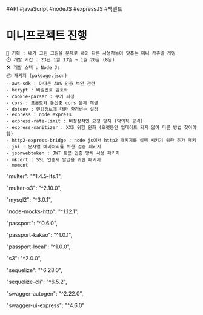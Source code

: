 
#API #javaScript #nodeJS #expressJS #백엔드 

# 미니프로젝트 진행
	🧾 기획 : 내가 그린 그림을 문제로 내어 다른 사용자들이 맞추는 미니 캐쥬얼 게임
	⏱️ 개발 기간 : 23년 1월 13일 ~ 1월 20일 (8일)
	🛠️ 개발 스텍 : Node Js
	📦 패키지 (pakeage.json)
	- aws-sdk : 아마존 AWS 인증 보안 관련
	- bcrypt : 비밀번호 암호화
	- cookie-parser : 쿠키 파싱 
	- cors : 프론트와 통신중 cors 문제 해결
	- dotenv : 민감정보에 대한 환경변수 설정
	- express : node express
	- express-rate-limit : 비정상적인 요청 방지 (악의적 공격)
	- express-sanitizer : XXS 위험 완화 (오랫동안 업데이트 되지 않아 다른 방법 찾아야 함)
	- http2-express-bridge : node js에서 http2 패키지를 실행 시키기 위한 추가 패키
	- joi : 문자열 예외처리를 위한 검증 패키지
	- jsonwebtoken : JWT 토큰 인증 방식 사용 패키지
	- mkcert : SSL 인증서 발급을 위한 패키지
	- moment

"multer": "^1.4.5-lts.1",

"multer-s3": "^2.10.0",

"mysql2": "^3.0.1",

"node-mocks-http": "^1.12.1",

"passport": "^0.6.0",

"passport-kakao": "^1.0.1",

"passport-local": "^1.0.0",

"s3": "^2.0.0",

"sequelize": "^6.28.0",

"sequelize-cli": "^6.5.2",

"swagger-autogen": "^2.22.0",

"swagger-ui-express": "^4.6.0"

